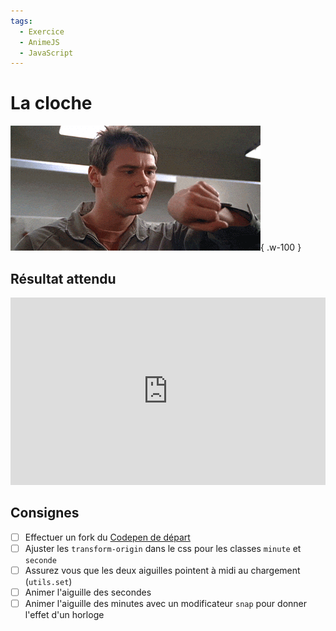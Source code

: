 ```yaml
---
tags:
  - Exercice
  - AnimeJS
  - JavaScript
---
```


# La cloche

![](./giphy.gif){ .w-100 }

## Résultat attendu

<iframe height="300" style="width: 100%;" scrolling="no" title="AnimeJS - Horloge SOLUTION" src="https://codepen.io/tim-momo/embed/GgoyQNK/6361fa82bae04d8ced8c611c5526a593?default-tab=result&theme-id=50173" frameborder="no" loading="lazy" allowtransparency="true">
      See the Pen <a href="https://codepen.io/tim-momo/pen/GgoyQNK/6361fa82bae04d8ced8c611c5526a593">
  AnimeJS - Horloge SOLUTION</a> by TIM Montmorency (<a href="https://codepen.io/tim-momo">@tim-momo</a>)
  on <a href="https://codepen.io">CodePen</a>.
      </iframe>

## Consignes

- [ ] Effectuer un fork du [Codepen de départ](https://codepen.io/tim-momo/pen/MYKXOvm/e4c1b2537289fefa87811541514c1b7f)
- [ ] Ajuster les `transform-origin` dans le css pour les classes `minute` et `seconde`
- [ ] Assurez vous que les deux aiguilles pointent à midi au chargement (`utils.set`)
- [ ] Animer l'aiguille des secondes
- [ ] Animer l'aiguille des minutes avec un modificateur `snap` pour donner l'effet d'un horloge
